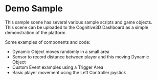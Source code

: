 Demo Sample
=========
This sample scene has several various sample scripts and game objects. This scene can be uploaded to the Cognitive3D Dashboard as a simple demonstration of the platform.

Some examples of components and code:

* Dynamic Object moves randomly in a small area
* Sensor to record distance between player and this moving Dynamic Object
* Custom Event examples using a Trigger Area
* Basic player movement using the Left Controller joystick